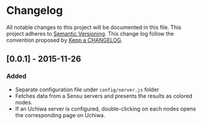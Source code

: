 # Changelog

All notable changes to this project will be documented in this file.
This project adheres to [Semantic Versioning](http://semver.org/).
This change log follow the convention proposed by [Kepp a CHANGELOG](http://keepachangelog.com/).

## [0.0.1] - 2015-11-26
### Added
- Separate configuration file under `config/server.js` folder
- Fetches data from a Sensu servers and presents the results as colored nodes.
- If an Uchiwa server is configured, double-clicking on each nodes opens the corresponding page on Uchiwa.
